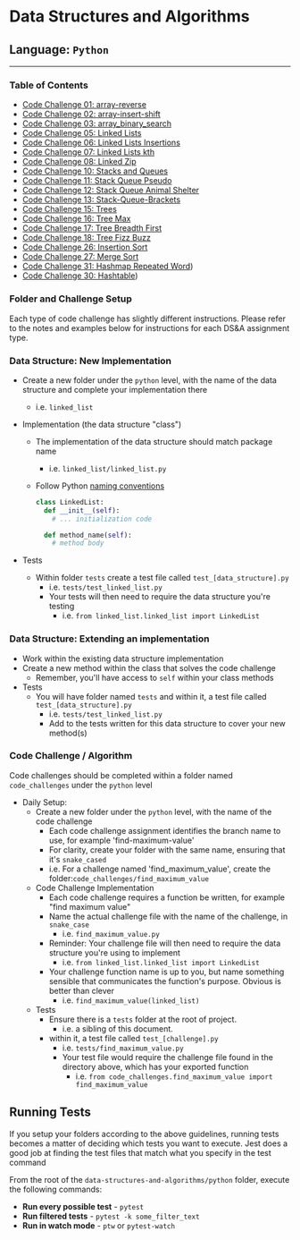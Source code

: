 # Data Structures and Algorithms

## Language: `Python`

-------

### Table of Contents

- [Code Challenge 01: array-reverse](code_challenges/array-reverse/README.md)
- [Code Challenge 02: array-insert-shift](code_challenges/array-insert-shift/README.md)
- [Code Challenge 03: array_binary_search](code_challenges/array_binary_search/README.md)
- [Code Challenge 05: Linked Lists](../python/docs/linked_list/README.md)
- [Code Challenge 06: Linked Lists Insertions](../python/docs/linked_list_insertions/README.md)
- [Code Challenge 07: Linked Lists kth](../python/docs/linked_list_kth/README.md)
- [Code Challenge 08: Linked Zip](../python/docs/linked_list_zip/README.md)
- [Code Challenge 10: Stacks and Queues](../python/docs/stack_and_queue/README.md)
- [Code Challenge 11: Stack Queue Pseudo](../python/docs/stack_queue_pseudo/README.md)
- [Code Challenge 12: Stack Queue Animal Shelter](../python/docs/stack_queue_animal_shelter/README.md)
- [Code Challenge 13: Stack-Queue-Brackets](../python/docs/stack_queue_brackets/README.md)
- [Code Challenge 15: Trees](../python/docs/trees/README.md)
- [Code Challenge 16: Tree Max](../python/docs/tree_max/README.md)
- [Code Challenge 17: Tree Breadth First](../python/docs/tree_breadth_first/README.md)
- [Code Challenge 18: Tree Fizz Buzz](../python/docs/tree_fizz_buzz/README.md)
- [Code Challenge 26: Insertion Sort](../sorting/insertion/README.md)
- [Code Challenge 27: Merge Sort](../sorting/merge/README.md)
- [Code Challenge 31: Hashmap Repeated Word](../python/docs/hashtable_repeated_word/README.md))
- [Code Challenge 30: Hashtable](../python/docs/hashtable/README.md))

### Folder and Challenge Setup

Each type of code challenge has slightly different instructions. Please refer to the notes and examples below for instructions for each DS&A assignment type.

### Data Structure: New Implementation

- Create a new folder under the `python` level, with the name of the data structure and complete your implementation there
  - i.e. `linked_list`
- Implementation (the data structure "class")
  - The implementation of the data structure should match package name
    - i.e. `linked_list/linked_list.py`
  - Follow Python [naming conventions](https://www.python.org/dev/peps/pep-0008/#naming-conventions)

    ```python
    class LinkedList:
      def __init__(self):
        # ... initialization code

      def method_name(self):
        # method body
    ```

- Tests
  - Within folder `tests` create a test file called `test_[data_structure].py`
    - i.e. `tests/test_linked_list.py`
    - Your tests will then need to require the data structure you're testing
      - i.e. `from linked_list.linked_list import LinkedList`

### Data Structure: Extending an implementation

- Work within the existing data structure implementation
- Create a new method within the class that solves the code challenge
  - Remember, you'll have access to `self` within your class methods
- Tests
  - You will have folder named `tests` and within it, a test file called `test_[data_structure].py`
    - i.e. `tests/test_linked_list.py`
    - Add to the tests written for this data structure to cover your new method(s)

### Code Challenge / Algorithm

Code challenges should be completed within a folder named `code_challenges` under the `python` level

- Daily Setup:
  - Create a new folder under the `python` level, with the name of the code challenge
    - Each code challenge assignment identifies the branch name to use, for example 'find-maximum-value'
    - For clarity, create your folder with the same name, ensuring that it's `snake_cased`
    - i.e. For a challenge named 'find_maximum_value', create the folder:`code_challenges/find_maximum_value`
  - Code Challenge Implementation
    - Each code challenge requires a function be written, for example "find maximum value"
    - Name the actual challenge file with the name of the challenge, in `snake_case`
      - i.e. `find_maximum_value.py`
    - Reminder: Your challenge file will then need to require the data structure you're using to implement
      - i.e. `from linked_list.linked_list import LinkedList`
    - Your challenge function name is up to you, but name something sensible that communicates the function's purpose. Obvious is better than clever
      - i.e. `find_maximum_value(linked_list)`
  - Tests
    - Ensure there is a `tests` folder at the root of project.
      - i.e. a sibling of this document.
    - within it, a test file called `test_[challenge].py`
      - i.e. `tests/find_maximum_value.py`
      - Your test file would require the challenge file found in the directory above, which has your exported function
        - i.e. `from code_challenges.find_maximum_value import find_maximum_value`

## Running Tests

If you setup your folders according to the above guidelines, running tests becomes a matter of deciding which tests you want to execute.  Jest does a good job at finding the test files that match what you specify in the test command

From the root of the `data-structures-and-algorithms/python` folder, execute the following commands:

- **Run every possible test** - `pytest`
- **Run filtered tests** - `pytest -k some_filter_text`
- **Run in watch mode** - `ptw` or `pytest-watch`
